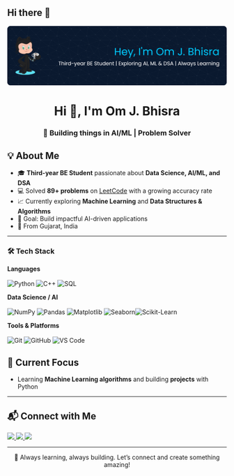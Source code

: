 ## Hi there 👋


<!-- Banner / Header Image -->
<!-- Optional: You can create one using Canva or similar tools and host it on GitHub or an image CDN -->
<p align="center">
  <img src="https://github.com/om-bhinsara/om-bhinsara/blob/main/github-header-banner.png" />
</p>

<!-- Title -->
<h1 align="center">Hi 👋, I'm Om J. Bhisra</h1>
<h3 align="center">🚀 Building things in AI/ML | Problem Solver</h3>

## 💡 About Me  
- 🎓 **Third-year BE Student** passionate about **Data Science, AI/ML, and DSA**  
- 💻 Solved **89+ problems** on [LeetCode](https://leetcode.com/u/Om_J_Bhisra/) with a growing accuracy rate  
- 📈 Currently exploring **Machine Learning** and **Data Structures & Algorithms**
- 🎯 Goal: Build impactful AI-driven applications
- 📍 From Gujarat, India  

---

### 🛠 Tech Stack

**Languages**  
<br>
![Python](https://img.shields.io/badge/Python-FFD43B?style=for-the-badge&logo=python&logoColor=306998)
![C++](https://img.shields.io/badge/C++-00599C?style=for-the-badge&logo=cplusplus&logoColor=white)
![SQL](https://img.shields.io/badge/SQL-00618A?style=for-the-badge&logo=postgresql&logoColor=white)

**Data Science / AI**  
<br>
![NumPy](https://img.shields.io/badge/NumPy-4DABCF?style=for-the-badge&logo=numpy&logoColor=013243)
![Pandas](https://img.shields.io/badge/Pandas-150458?style=for-the-badge&logo=pandas&logoColor=white)
![Matplotlib](https://img.shields.io/badge/Matplotlib-ffffff?style=for-the-badge&logo=plotly&logoColor=013243)
![Seaborn](https://img.shields.io/badge/Seaborn-2E5EAA?style=for-the-badge&logo=data:image/svg+xml;base64,PHN2ZyBmaWxsPSIjZmZmIiB4bWxucz0iaHR0cDovL3d3dy53My5vcmcvMjAwMC9zdmciIHZpZXdCb3g9IjAgMCAxNDAwIDgwMCI+PHBhdGggZD0iTTEyMDAgNjAwYy0xMDAgLTEwMCAtMjAwIC0xMDAgLTMwMCAwcy0yMDAgMTAwIC0zMDAgMGMtMTAwIC0xMDAgLTIwMCAtMTAwIC0zMDAgMHMtMjAwIDEwMCAtMzAwIDBWMTAwYzEwMCAxMDAgMjAwIDEwMCAzMDAgMHMgMjAwIC0xMDAgMzAwIDBzIDIwMCAxMDAgMzAwIDBzIDIwMCAtMTAwIDMwMCAwcyAyMDAgMTAwIDMwMCAwIi8+PC9zdmc+)![Scikit-Learn](https://img.shields.io/badge/Scikit--Learn-F7931E?style=for-the-badge&logo=scikit-learn&logoColor=white)

**Tools & Platforms**  
<br>
![Git](https://img.shields.io/badge/Git-F05032?style=for-the-badge&logo=git&logoColor=white)
![GitHub](https://img.shields.io/badge/GitHub-100000?style=for-the-badge&logo=github&logoColor=white)
![VS Code](https://img.shields.io/badge/VS%20Code-0078d7?style=for-the-badge&logo=visualstudiocode&logoColor=white)


## 🌱 Current Focus  
- Learning **Machine Learning algorithms** and building **projects** with Python   

---

## 📬 Connect with Me  

<p align="left">
  <a href="https://www.linkedin.com/in/om-j-bhisra/" target="_blank">
    <img src="https://img.shields.io/badge/-LinkedIn-0077B5?style=flat&logo=linkedin" />
  </a>
  <a href="mailto:ombhisra99@gmail.com">
    <img src="https://img.shields.io/badge/-Email-D14836?style=flat&logo=gmail&logoColor=white" />
  </a>
  <a href="https://leetcode.com/u/Om_J_Bhisra/">
    <img src="https://img.shields.io/badge/-LeetCode-FFA116?style=flat&logo=leetcode&logoColor=black" />
  </a>
</p>

---

<p align="center">💙 Always learning, always building. Let’s connect and create something amazing!</p>
